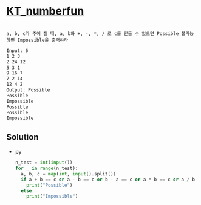 # [KT_numberfun](https://open.kattis.com/problems/numberfun)

```en

```

```kr
a, b, c가 주어 질 때, a, b와 +, -, *, / 로 c를 만들 수 있으면 Possible 불가능 하면 Impossible을 출력하라
```

```txt
Input: 6
1 2 3
2 24 12
5 3 1
9 16 7
7 2 14
12 4 2
Output: Possible
Possible
Impossible
Possible
Possible
Impossible
```

## Solution

* py

  ```py
  n_test = int(input())
  for _ in range(n_test):
    a, b, c = map(int, input().split())
    if a + b == c or a - b == c or b - a == c or a * b == c or a / b == c or b / a == c:
      print("Possible")
    else:
      print("Impossible")
  ```
